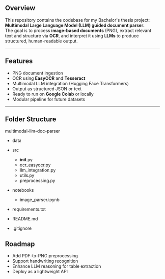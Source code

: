 ## Overview
This repository contains the codebase for my Bachelor's thesis project: **Multimodal Large Language Model (LLM) guided document parser**.  
The goal is to process **image-based documents** (PNG), extract relevant text and structure via **OCR**, and interpret it using **LLMs** to produce structured, human-readable output.

---

##  Features
-  PNG document ingestion
-  OCR using **EasyOCR** and **Tesseract**
-  Multimodal LLM integration (Hugging Face Transformers)
-  Output as structured JSON or text
-  Ready to run on **Google Colab** or locally
-  Modular pipeline for future datasets

---

## Folder Structure

multimodal-llm-doc-parser 

- data                 
- src                  
    - __init__.py
    - ocr_easyocr.py               
    - llm_integration.py   
    - utils.py<br>
    - preprocessing.py             

- notebooks
    - image_parser.ipynb  

- requirements.txt
- README.md
- .gitignore



## Roadmap
- Add PDF-to-PNG preprocessing
- Support handwriting recognition
- Enhance LLM reasoning for table extraction
- Deploy as a lightweight API
